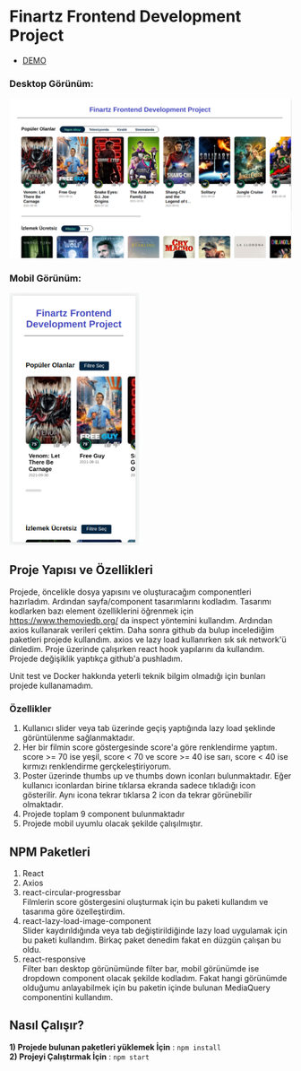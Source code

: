 # Finartz Frontend Development Project

- [DEMO](https://finartz-frontend-project.herokuapp.com/)

### Desktop Görünüm:
<img width="1400"  src="https://github.com/Mehmet-Erdem-Akin/finartz-frontend-project/blob/master/src/Assets/Img/finartz-desktop.png?raw=true">

### Mobil Görünüm:
<img width="auto" height="450" src="https://github.com/Mehmet-Erdem-Akin/finartz-frontend-project/blob/master/src/Assets/Img/finartz-mobile.png?raw=true">

## Proje Yapısı ve Özellikleri
Projede, öncelikle dosya yapısını ve oluşturacağım componentleri hazırladım. Ardından sayfa/component tasarımlarını kodladım. Tasarımı kodlarken bazı element özelliklerini öğrenmek için https://www.themoviedb.org/ da inspect yöntemini kullandım. Ardından axios kullanarak verileri çektim. Daha sonra github da bulup incelediğim paketleri projede kullandım. axios ve lazy load kullanırken sık sık network'ü dinledim. Proje üzerinde çalışırken react hook yapılarını da kullandım. Projede değişiklik yaptıkça github'a pushladım.

Unit test ve Docker hakkında yeterli teknik bilgim olmadığı için bunları projede kullanamadım. 

### Özellikler
1) Kullanıcı slider veya tab üzerinde geçiş yaptığında lazy load şeklinde görüntülenme sağlanmaktadır. <br>
2) Her bir filmin score göstergesinde score'a göre renklendirme yaptım. score >= 70 ise yeşil, score < 70 ve score >= 40 ise sarı, score < 40 ise kırmızı renklendirme gerçkeleştiriyorum. <br>
3) Poster üzerinde thumbs up ve thumbs down iconları bulunmaktadır. Eğer kullanıcı iconlardan birine tıklarsa ekranda sadece tıkladığı icon gösterilir. Aynı icona tekrar tıklarsa 2 icon da tekrar görünebilir olmaktadır. <br>
4) Projede toplam 9 component bulunmaktadır <br>
5) Projede mobil uyumlu olacak şekilde çalışılmıştır.



## NPM Paketleri
1) React <br>
2) Axios <br>
3) react-circular-progressbar <br>
    Filmlerin score göstergesini oluşturmak için bu paketi kullandım ve tasarıma göre özelleştirdim. 
4) react-lazy-load-image-component <br>
    Slider kaydırıldığında veya tab değiştirildiğinde lazy load uygulamak için bu paketi kullandım. Birkaç paket denedim fakat en düzgün çalışan bu oldu. 
5) react-responsive <br>
    Filter barı desktop görünümünde filter bar, mobil görünümde ise dropdown component olacak şekilde kodladım. Fakat hangi görünümde olduğumu anlayabilmek için bu paketin içinde bulunan MediaQuery componentini kullandım. 


## Nasıl Çalışır?
**1) Projede bulunan paketleri yüklemek İçin** : `npm install` <br />
**2) Projeyi Çalıştırmak İçin** : `npm start`


